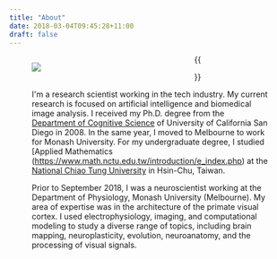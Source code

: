 ```yaml
---
title: "About"
date: 2018-03-04T09:45:28+11:00
draft: false
---
```


<figure style="display: table; width: 250px; float: left;">
  <img src="me.jpg" style="margin-top:0px; margin-left: 0px; margin-right: 20px; margin-down: 0px">
  <figcaption style="display: table-row;">

  </figcaption>
</figure>

{{<figure src="/about/me.jpg" width="500px" caption="The painting in the background is 4 doubles frames, traits minces by François Morellet (Centre Pompidou, Paris).">}}

I'm a research scientist working in the tech industry. My current research is focused on artificial intelligence and biomedical image analysis. I received my Ph.D. degree from the [Department of Cognitive Science](https://cogsci.ucsd.edu/people/faculty/index.html) of University of California San Diego in 2008. In the same year, I moved to Melbourne to work for Monash University. For my undergraduate degree, I studied [Applied Mathematics
(https://www.math.nctu.edu.tw/introduction/e_index.php) at the [National Chiao Tung University](https://www.nctu.edu.tw/en) in Hsin-Chu, Taiwan.

Prior to September 2018, I was a neuroscientist working at the Department of Physiology, Monash University (Melbourne). My area of expertise was in the architecture of the primate visual cortex. I used electrophysiology, imaging, and computational modeling to study a diverse range of topics, including brain mapping, neuroplasticity, evolution, neuroanatomy, and the processing of visual signals.


